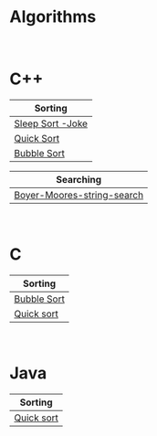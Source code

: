 # Algorithms 

<br>

<h1>C++</h1>

|                                       Sorting                                                   | 
| ------------------------------------------------------------------------------------------------|  
|[Sleep Sort -Joke](https://github.com/DsChauhan08/Algorthims/blob/main/c%2B%2B/sleepingsort.cpp) |
|[Quick Sort](https://github.com/DsChauhan08/Algorthims/blob/main/c%2B%2B/quicksort.cpp)          |
|[Bubble Sort](https://github.com/DsChauhan08/Algorthims/blob/main/c%2B%2B/bubblesort.cpp)        |


 |Searching|
 |---------|
 |[Boyer-Moores-string-search](https://github.com/DsChauhan08/Algorthims/blob/main/c%2B%2B/Boyer-Moores-string-search.cpp) |

<br>

<h1>C</h1>

 |Sorting|
 |----------------|
 | [Bubble Sort](https://github.com/DsChauhan08/Algorthims/blob/main/C/bubblesort.c) |
 | [Quick sort](https://github.com/DsChauhan08/Algorthims/blob/main/C/quicksort.c)   |

<br>

<h1>Java</h1>

 |Sorting|
 |----------------|
 | [Quick sort](https://github.com/DsChauhan08/Algorthims/blob/main/Java/quicksort.java)   |
